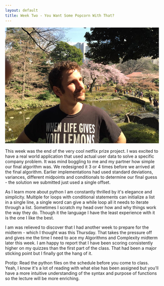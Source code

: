```yaml
---
layout: default
title: Week Two - You Want Some Popcorn With That?
---
```

![My Profile Picture](/images/adampic.jpg)

This week was the end of the very cool netflix prize project. I was excited to have a real world application that used actual user data
to solve a specific company problem. It was mind boggling to me and my partner how simple our final algorithm was. We redesigned it
3 or 4 times before we arrived at the final algorithm. Earlier implementations had used standard deviations, variances, different
midpoints and conditionals to determine our final guess - the solution we submitted just used a single offset.

As I learn more about python I am constantly thrilled by it's elegance and simplicity. Multiple for loops with conditional statements
can initialize a list in a single line, a single word can give a while loop all it needs to iterate through a list. Sometimes I scratch my
head over how and why things work the way they do. Though it the language I have the least experience with it is the one I like the best.

I am was relieved to discover that I had another week to prepare for the midterm - which I thought was this Thursday. That takes the pressure off
and gives me the time I need to ace my Algorithms and Complexity midterm later this week. I am happy to report that I have been scoring consistently
higher on my quizzes than the first part of the class. That had been a major sticking point but I finally got the hang of it. 

Protip: Read the python files on the schedule before you come to class. Yeah, I know it's a lot of reading with what else has been assigned
but you'll have a more intuitive understanding of the syntax and purpose of functions so the lecture will be more enriching. 
